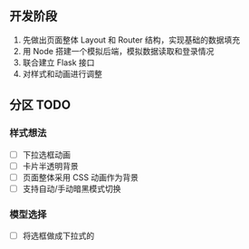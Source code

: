 ## 开发阶段

1. 先做出页面整体 Layout 和 Router 结构，实现基础的数据填充
2. 用 Node 搭建一个模拟后端，模拟数据读取和登录情况
3. 联合建立 Flask 接口
4. 对样式和动画进行调整

## 分区 TODO

### 样式想法

- [ ] 下拉选框动画
- [ ] 卡片半透明背景
- [ ] 页面整体采用 CSS 动画作为背景
- [ ] 支持自动/手动暗黑模式切换

### 模型选择

- [ ] 将选框做成下拉式的
